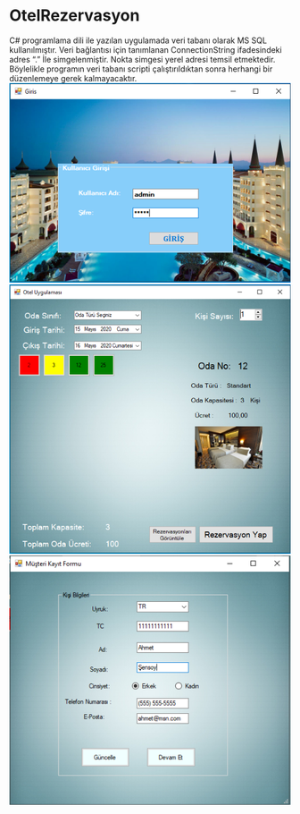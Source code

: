 # OtelRezervasyon
C# programlama dili ile yazılan uygulamada veri tabanı olarak MS SQL kullanılmıştır. Veri bağlantısı için tanımlanan ConnectionString ifadesindeki adres “.” İle simgelenmiştir. Nokta simgesi yerel adresi temsil etmektedir. Böylelikle programın veri tabanı scripti çalıştırıldıktan sonra herhangi bir düzenlemeye gerek kalmayacaktır.
![Giriş Ekranı](https://github.com/ahmetsensoy/WinFormCS_OtelRezervasyon/blob/master/Resimler/1Giris.PNG) </br>
![Rezervasyon](https://github.com/ahmetsensoy/WinFormCS_OtelRezervasyon/blob/master/Resimler/6RezervasyonRenkler.PNG) </br> 
![Müşteri Kayıt](https://github.com/ahmetsensoy/WinFormCS_OtelRezervasyon/blob/master/Resimler/7Kayıt.PNG) </br>

